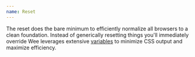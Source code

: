 ```yaml
---
name: Reset
---
```


The reset does the bare minimum to efficiently normalize all browsers to a clean foundation. Instead of generically resetting things you'll immediately override Wee leverages extensive [variables](/style/variables) to minimize CSS output and maximize efficiency.